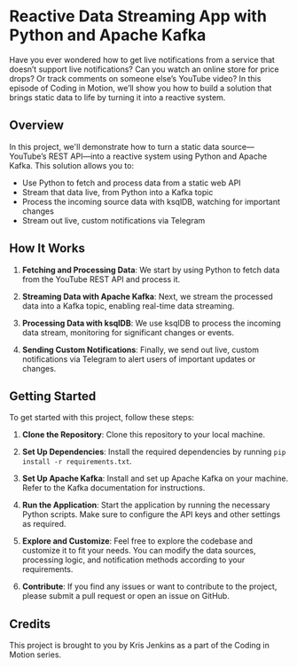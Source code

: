 # Reactive Data Streaming App with Python and Apache Kafka

Have you ever wondered how to get live notifications from a service that doesn’t support live notifications? Can you watch an online store for price drops? Or track comments on someone else’s YouTube video? In this episode of Coding in Motion, we’ll show you how to build a solution that brings static data to life by turning it into a reactive system.

## Overview

In this project, we'll demonstrate how to turn a static data source—YouTube’s REST API—into a reactive system using Python and Apache Kafka. This solution allows you to:

- Use Python to fetch and process data from a static web API
- Stream that data live, from Python into a Kafka topic
- Process the incoming source data with ksqlDB, watching for important changes
- Stream out live, custom notifications via Telegram

## How It Works

1. **Fetching and Processing Data**: We start by using Python to fetch data from the YouTube REST API and process it.
   
2. **Streaming Data with Apache Kafka**: Next, we stream the processed data into a Kafka topic, enabling real-time data streaming.

3. **Processing Data with ksqlDB**: We use ksqlDB to process the incoming data stream, monitoring for significant changes or events.

4. **Sending Custom Notifications**: Finally, we send out live, custom notifications via Telegram to alert users of important updates or changes.

## Getting Started

To get started with this project, follow these steps:

1. **Clone the Repository**: Clone this repository to your local machine.

2. **Set Up Dependencies**: Install the required dependencies by running `pip install -r requirements.txt`.

3. **Set Up Apache Kafka**: Install and set up Apache Kafka on your machine. Refer to the Kafka documentation for instructions.

4. **Run the Application**: Start the application by running the necessary Python scripts. Make sure to configure the API keys and other settings as required.

5. **Explore and Customize**: Feel free to explore the codebase and customize it to fit your needs. You can modify the data sources, processing logic, and notification methods according to your requirements.

6. **Contribute**: If you find any issues or want to contribute to the project, please submit a pull request or open an issue on GitHub.

## Credits

This project is brought to you by Kris Jenkins as a part of the Coding in Motion series.

